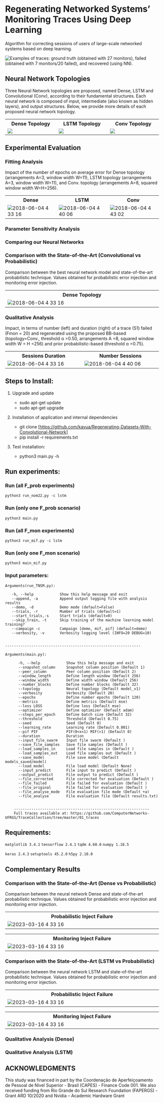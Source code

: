 # Regenerating Networked Systems’ Monitoring Traces Using Deep Learning

Algorithm for correcting sessions of users of large-scale networked systems based on deep learning.

![Examples of traces: ground truth (obtained with 27 monitors), failed
(obtained with 7 monitors/20 failed), and recovered (using NN).](layout/example3.png?raw=true "Examples of traces: ground truth (obtained with 27 monitors), failed
(obtained with 7 monitors/20 failed), and recovered (using NN).")

## Neural Network Topologies

Three Neural Network topologies are proposed, named Dense, LSTM and Convolutional (Conv), according to their fundamental structures. Each neural network is composed of input, intermediate (also known as hidden layers), and output structures. Below, we provide more details of each proposed neural network topology.

<table>
    <tbody>
        <tr>
            <th width="20%">Dense Topology</th>
            <th width="20%">LSTM Topology</th>
            <th width="20%">Conv Topology</th>
        </tr>
        <tr>
            <td><img src="https://github.com/kayua/Regenerating-Datasets-With-Convolutional-Network/blob/master/layout/dense_model.png"></td>
            <td><img src="https://github.com/kayua/Regenerating-Datasets-With-Convolutional-Network/blob/master/layout/lstm.png"></td>
            <td><img src="https://github.com/kayua/Regenerating-Datasets-With-Convolutional-Network/blob/master/layout/conv.png"></td>
        </tr>


</table>

## Experimental Evaluation

### Fitting Analysis
Impact of the number of epochs on average error for Dense topology (arrangements A=3, window width W=11), LSTM topology (arrangements A=3, window width W=11), and Conv. topology (arrangements A=8, squared window width W=H=256).

<table>
    <tbody> 
        <tr>
            <th width="10%">Dense</th>
            <th width="10%">LSTM</th>
            <th width="10%">Conv</th>
        </tr>
        <tr>
            <td><img src="https://github.com/kayua/Regenerating-Datasets-With-Convolutional-Network/blob/master/layout/dense_error.png" alt="2018-06-04 4 33 16" style="max-width:100%;"></td>
            <td><img src="https://github.com/kayua/Regenerating-Datasets-With-Convolutional-Network/blob/master/layout/lstm_error.png" alt="2018-06-04 4 40 06" style="max-width:100%;"></td>
            <td><img src="https://github.com/kayua/Regenerating-Datasets-With-Convolutional-Network/blob/master/layout/conv_error.png" alt="2018-06-04 4 43 02" style="max-width:100%;"></td>
        </tr>


</table>

###  Parameter Sensitivity Analysis

### Comparing our Neural Networks

### Comparison with the State-of-the-Art (Convolutional vs Probabilistic)

Comparison between the best neural network model and state-of-the-art probabilistic technique. Values obtained for probabilistic error injection and monitoring error injection.
<table>
    <tbody>
        <tr>
            <th width="20%">Dense Topology</th>
        </tr>
        <tr>
            <td><img src="https://github.com/kayua/Regenerating-Datasets-With-Convolutional-Network/blob/master/layout/results.png" alt="2018-06-04 4 33 16" style="max-width:120%;"></td>
        </tr>


</table>

### Qualitative Analysis

Impact, in terms of number (left) and duration (right) of a trace (S1) failed (Fmon = 20) and regenerated using the proposed BB-based (topology=Conv., threshold α =0.50, arrangements A =8, squared window width W = H =256) and prior probabilistic-based (threshold α =0.75).

<table>
    <tbody> 
        <tr>
            <th width="10%">Sessions Duration</th>
            <th width="10%">Number Sessions</th>
        </tr>
        <tr>
            <td><img src="https://github.com/kayua/Regenerating-Datasets-With-Convolutional-Network/blob/master/layout/CDF_duration.png" alt="2018-06-04 4 33 16" style="max-width:100%;"></td>
            <td><img src="https://github.com/kayua/Regenerating-Datasets-With-Convolutional-Network/blob/master/layout/CDF_number_sessions.png" alt="2018-06-04 4 40 06" style="max-width:100%;"></td>
        </tr>


</table>

## Steps to Install:

1. Upgrade and update
    - sudo apt-get update
    - sudo apt-get upgrade 
    
2. Installation of application and internal dependencies
    - git clone [https://github.com/kayua/Regenerating-Datasets-With-Convolutional-Network]
    - pip install -r requirements.txt
    
3. Test installation:
    - python3 main.py -h


## Run experiments:

###  Run (all F_prob experiments)
`python3 run_nom22.py -c lstm`

### Run (only one F_prob scenario)
`python3 main.py`

###  Run (all F_mon experiments)
`python3 run_mif.py -c lstm`

### Run (only one F_mon scenario)
`python3 main_mif.py`


### Input parameters:

    Arguments(run_TNSM.py):
        
       -h, --help            Show this help message and exit
       --append, -a          Append output logging file with analysis results
       --demo, -d            Demo mode (default=False)
       --trials, -r          Mumber of trials (default=1)
       --start_trials,-s     Start trials (default=0)
       --skip_train, -t      Skip training of the machine learning model training?
       --campaign -c         Campaign [demo, mif, pif] (default=demo)
       --verbosity, -v       Verbosity logging level (INFO=20 DEBUG=10)


    --------------------------------------------------------------
   
    Arguments(main.py):

          -h, --help            Show this help message and exit
          --snapshot_column     Snapshot column position (Default 1)
          --peer_column         Peer column position (Default 2)
          --window_length       Define length window (Default 256)
          --window_width        Define width window (Default 256)
          --number_blocks       Define number blocks (Default 32)
          --topology            Neural topology (Default model_v1)
          --verbosity           Verbosity (Default 20)
          --epochs              Define number epochs (Default 120)
          --metrics             Define metrics (Default mse)
          --loss LOSS           Define loss (Default mse)
          --optimizer           Define optimizer (Default adam)
          --steps_per_epoch     Define batch size (Default 32)
          --threshold           Threshold (Default 0.75)
          --seed                Seed (Default 0)
          --learning_rate       Learning rate (Default 0.001)
          --pif PIF             PIF(0<x<1) MIF(>1) (Default 0)
          --duration            Duration
          --input_file_swarm    Input file swarm (Default )
          --save_file_samples   Save file samples (Default )
          --load_samples_in     Load file samples in (Default )
          --load_samples_out    Load file samples out (Default )
          --save_model          File save model (Default models_saved/model)
          --load_model          File load model (Default None)
          --input_predict       File input to predict (Default )
          --output_predict      File output to predict (Default )
          --file_corrected      File corrected for evaluation (Default )
          --file_failed         File failed for evaluation (Default )
          --file_original       File failed for evaluation (Default )
          --file_analyse_mode   File evaluation file mode (Default +a)
          --file_analyse        File evaluation file (Default results.txt)


        --------------------------------------------------------------
        Full traces available at: https://github.com/ComputerNetworks-UFRGS/TraceCollection/tree/master/01_traces



## Requirements:

`matplotlib 3.4.1`
`tensorflow 2.4.1`
`tqdm 4.60.0`
`numpy 1.18.5`

`keras 2.4.3`
`setuptools 45.2.0`
`h5py 2.10.0`



## Complementary Results

### Comparison with the State-of-the-Art (Dense vs Probabilistic)
Comparison between the neural network Dense and state-of-the-art probabilistic technique. Values obtained for probabilistic error injection and monitoring error injection.

<table>
    <tbody> 
        <tr>
            <th width="10%">Probabilistic Inject Failure</th>
        </tr>
        <tr>
            <td><img src="https://github.com/kayua/Regenerating-Datasets-With-Convolutional-Network/blob/master/layout/comparison_pif_dense_prob.png" alt="2023-03-16 4 33 16" style="max-width:100%;"></td>
        </tr>
</table>

<table>
    <tbody> 
        <tr>
            <th width="10%">Monitoring Inject Failure</th>
        </tr>
        <tr>
            <td><img src="https://github.com/kayua/Regenerating-Datasets-With-Convolutional-Network/blob/master/layout/comparison_mif_dense_prob.png" alt="2023-03-16 4 33 16" style="max-width:100%;"></td>
        </tr>
</table>


### Comparison with the State-of-the-Art (LSTM vs Probabilistic) 

Comparison between the neural network LSTM and state-of-the-art probabilistic technique. Values obtained for probabilistic error injection and monitoring error injection.

<table>
    <tbody> 
        <tr>
            <th width="10%">Probabilistic Inject Failure</th>
        </tr>
        <tr>
            <td><img src="https://github.com/kayua/Regenerating-Datasets-With-Convolutional-Network/blob/master/layout/comparison_pif_lstm_prob.png" alt="2023-03-16 4 33 16" style="max-width:100%;"></td>
        </tr>
</table>

<table>
    <tbody> 
        <tr>
            <th width="10%">Monitoring Inject Failure</th>
        </tr>
        <tr>
            <td><img src="https://github.com/kayua/Regenerating-Datasets-With-Convolutional-Network/blob/master/layout/comparison_mif_lstm_prob.png" alt="2023-03-16 4 33 16" style="max-width:100%;"></td>
        </tr>
</table>



### Qualitative Analysis  (Dense) 

### Qualitative Analysis  (LSTM) 




## ACKNOWLEDGMENTS


This study was financed in part by the Coordenação
de Aperfeiçoamento de Pessoal de Nível Superior - Brasil
(CAPES) - Finance Code 001. We also received funding from
Rio Grande do Sul Research Foundation (FAPERGS) - Grant
ARD 10/2020 and Nvidia – Academic Hardware Grant


